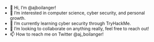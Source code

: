 - 👋 Hi, I’m @ajboilanger!
- 👀 I’m interested in computer science, cyber security, and personal growth.
- 🌱 I’m currently learning cyber security through TryHackMe.
- 💞️ I’m looking to collaborate on anything really, feel free to reach out!
- 📫 How to reach me on Twitter @aj_boilanger!

<!---
ajboilanger/ajboilanger is a ✨ special ✨ repository because its `README.md` (this file) appears on your GitHub profile.
You can click the Preview link to take a look at your changes.
--->
